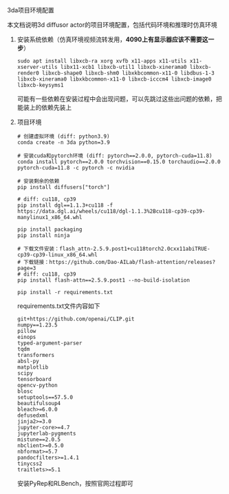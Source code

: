 3da项目环境配置

本文档说明3d diffusor actor的项目环境配置，包括代码环境和推理时仿真环境

1. 安装系统依赖（仿真环境视频流转发用，**4090上有显示器应该不需要这一步**）

   ```
   sudo apt install libxcb-ra xorg xvfb x11-apps x11-utils x11-xserver-utils libx11-xcb1 libxcb-util1 libxcb-xinerama0 libxcb-render0 libxcb-shape0 libxcb-shm0 libxkbcommon-x11-0 libdbus-1-3 libxcb-xinerama0 libxkbcommon-x11-0 libxcb-icccm4 libxcb-image0 libxcb-keysyms1
   ```

   可能有一些依赖在安装过程中会出现问题，可以先跳过这些出问题的依赖，把能装上的依赖先装上

2. 项目环境

   ```shell
   # 创建虚拟环境 (diff: python3.9)
   conda create -n 3da python=3.9
   
   # 安装cuda和pytorch环境 (diff: pytorch==2.0.0, pytorch-cuda=11.8)
   conda install pytorch==2.0.0 torchvision==0.15.0 torchaudio==2.0.0 pytorch-cuda=11.8 -c pytorch -c nvidia
   
   # 安装剩余的依赖
   pip install diffusers["torch"]
   
   # diff: cu118, cp39
   pip install dgl==1.1.3+cu118 -f https://data.dgl.ai/wheels/cu118/dgl-1.1.3%2Bcu118-cp39-cp39-manylinux1_x86_64.whl
   
   pip install packaging
   pip install ninja
   
   # 下载文件安装：flash_attn-2.5.9.post1+cu118torch2.0cxx11abiTRUE-cp39-cp39-linux_x86_64.whl
   # 下载链接：https://github.com/Dao-AILab/flash-attention/releases?page=3
   # diff: cu118, cp39
   pip install flash-attn==2.5.9.post1 --no-build-isolation
   
   pip install -r requirements.txt
   ```

   requirements.txt文件内容如下

   ```
   git+https://github.com/openai/CLIP.git
   numpy==1.23.5
   pillow
   einops
   typed-argument-parser
   tqdm
   transformers
   absl-py
   matplotlib
   scipy
   tensorboard
   opencv-python
   blosc
   setuptools==57.5.0
   beautifulsoup4
   bleach>=6.0.0
   defusedxml
   jinja2>=3.0
   jupyter-core>=4.7
   jupyterlab-pygments
   mistune==2.0.5
   nbclient>=0.5.0
   nbformat>=5.7
   pandocfilters>=1.4.1
   tinycss2
   traitlets>=5.1
   ```

   

   安装PyRep和RLBench，按照官网过程即可

   

   


